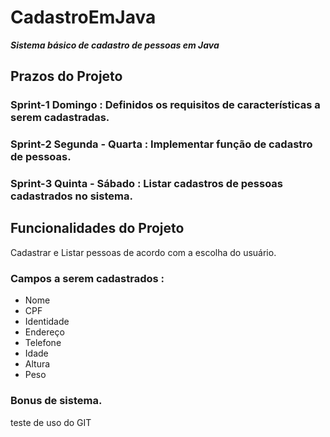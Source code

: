 # CadastroEmJava
***Sistema básico de cadastro de pessoas em Java***

## Prazos do Projeto
### Sprint-1 Domingo : Definidos os requisitos de características a serem cadastradas.
### Sprint-2 Segunda - Quarta : Implementar função de cadastro de pessoas.
### Sprint-3 Quinta - Sábado : Listar cadastros de pessoas cadastrados no sistema.

## Funcionalidades do Projeto
Cadastrar e Listar pessoas de acordo com a escolha do usuário.

### Campos a serem cadastrados :
* Nome
* CPF
* Identidade
* Endereço
* Telefone
* Idade
* Altura
* Peso

### Bonus de sistema.

teste de uso do GIT